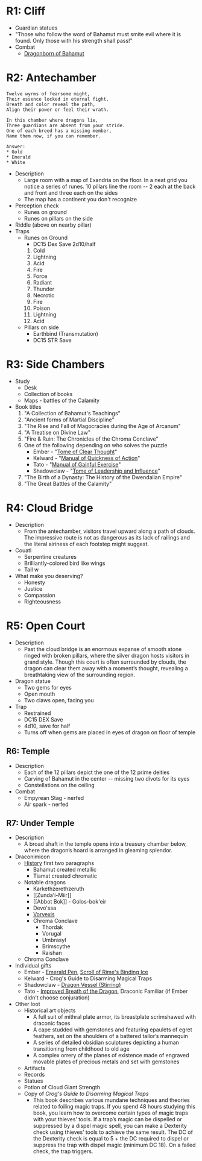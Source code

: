 # R1: Cliff

* Guardian statues
* "Those who follow the word of Bahamut must smite evil where it is found. Only those with his strength shall pass!"
* Combat
	* [Dragonborn of Bahamut](https://www.dndbeyond.com/monsters/2059728-dragonborn-of-bahamut)

# R2: Antechamber

```
Twelve wyrms of fearsome might,  
Their essence locked in eternal fight.  
Breath and color reveal the path,
Align their power or feel their wrath.
```

```
In this chamber where dragons lie,
Three guardians are absent from your stride.
One of each breed has a missing member,
Name them now, if you can remember.

Answer:
* Gold
* Emerald
* White
```

* Description
	* Large room with a map of Exandria on the floor. In a neat grid you notice a series of runes. 10 pillars line the room -- 2 each at the back and front and three each on the sides
	* The map has a continent you don't recognize
* Perception check
	* Runes on ground
	* Runes on pillars on the side
* Riddle (above on nearby pillar)
* Traps
	* Runes on Ground
		* DC15 Dex Save 2d10/half
		1. Cold
		2. Lightning
		3. Acid
		4. Fire
		5. Force
		6. Radiant
		7. Thunder
		8. Necrotic
		9. Fire
		10. Poison
		11. Lightning
		12. Acid
	* Pillars on side
		* Earthbind (Transmutation)
		* DC15 STR Save
	
# R3: Side Chambers

* Study 
	* Desk
	* Collection of books
	* Maps - battles of the Calamity
* Book titles
	1. "A Collection of Bahamut's Teachings"
	2. "Ancient forms of Martial Discipline"
	4. "The Rise and Fall of Magocracies during the Age of Arcanum"
	5. "A Treatise on Divine Law"
	6. "Fire & Ruin: The Chronicles of the Chroma Conclave"
	7. One of the following depending on who solves the puzzle
		* Ember - "[Tome of Clear Thought](https://www.dndbeyond.com/magic-items/4781-tome-of-clear-thought)"
		* Kelward - "[Manual of Quickness of Action](https://www.dndbeyond.com/magic-items/4677-manual-of-quickness-of-action)"
		* Tato - "[Manual of Gainful Exercise](https://www.dndbeyond.com/magic-items/4675-manual-of-gainful-exercise)"
		* Shadowclaw - "[Tome of Leadership and Influence](https://www.dndbeyond.com/magic-items/4782-tome-of-leadership-and-influence)"
	8. "The Birth of a Dynasty: The History of the Dwendalian Empire"
	9. "The Great Battles of the Calamity"


# R4: Cloud Bridge

* Description
	* From the antechamber, visitors travel upward along a path of clouds. The impressive route is not as dangerous as its lack of railings and the literal airiness of each footstep might suggest.
* Couatl
	* Serpentine creatures
	* Brilliantly-colored bird like wings
	* Tail w
* What make you deserving?
	* Honesty
	* Justice
	* Compassion
	* Righteousness

# R5: Open Court

* Description
	* Past the cloud bridge is an enormous expanse of smooth stone ringed with broken pillars, where the silver dragon hosts visitors in grand style. Though this court is often surrounded by clouds, the dragon can clear them away with a moment’s thought, revealing a breathtaking view of the surrounding region.
* Dragon statue
	* Two gems for eyes
	* Open mouth
	* Two claws open, facing you
* Trap
	* Restrained
	* DC15 DEX Save
	* 4d10, save for half
	* Turns off when gems are placed in eyes of dragon on floor of temple

## R6: Temple

* Description
	* Each of the 12 pillars depict the one of the 12 prime deities
	* Carving of Bahamut in the center -- missing two divots for its eyes
	* Constellations on the ceiling
* Combat
	* Empyrean Stag - nerfed
	* Air spark - nerfed

## R7: Under Temple

* Description
	* A broad shaft in the temple opens into a treasury chamber below, where the dragon’s hoard is arranged in gleaming splendor.
* Draconimicon
	* [History](https://criticalrole.fandom.com/wiki/Dragon) first two paragraphs
		* Bahamut created metallic
		* Tiamat created chromatic
	* Notable dragons
		* Karkethzerethzeruth
		* [[Zunda'i-Miir]]
		* [[Abbot Bok]] - Golos-bok'eir
		* Devo'ssa
		* [Vorvexis](https://www.dndbeyond.com/sources/egtw/wildemount-gazetteer-blightshore#NewHaxon)
		* Chroma Conclave
			* Thordak
			* Vorugal
			* Umbrasyl
			* Brimscythe
			* Raishan
	* Chroma Conclave
* Individual gifts
	* Ember - [Emerald Pen](https://www.dndbeyond.com/magic-items/4047218-emerald-pen), [Scroll of Rime's Binding Ice](https://www.dndbeyond.com/spells/rimes-binding-ice)
	* Kelward - Crog's Guide to Disarming Magical Traps
	* Shadowclaw - [Dragon Vessel (Stirring)](https://www.dndbeyond.com/magic-items/4047197-dragon-vessel-stirring)
	* Tato - [Improved Breath of the Dragon](https://www.dndbeyond.com/feats/1658027-improved-breath-of-the-dragon), Draconic Familiar (if Ember didn't choose conjuration)
* Other loot
	* Historical art objects
		* A full suit of mithral plate armor, its breastplate scrimshawed with draconic faces
		* A cape studded with gemstones and featuring epaulets of egret feathers, set on the shoulders of a battered tailor’s mannequin
		* A series of detailed obsidian sculptures depicting a human transitioning from childhood to old age
		* A complex orrery of the planes of existence made of engraved movable plates of precious metals and set with gemstones
	* Artifacts
	* Records
	* Statues
	* Potion of Cloud Giant Strength
	* Copy of *Crog's Guide to Disarming Magical Traps*
		* This book describes various mundane techniques and theories related to foiling magic traps. If you spend 48 hours studying this book, you learn how to overcome certain types of magic traps with your thieves’ tools. If a trap’s magic can be dispelled or suppressed by a dispel magic spell, you can make a Dexterity check using thieves’ tools to achieve the same result. The DC of the Dexterity check is equal to 5 + the DC required to dispel or suppress the trap with dispel magic (minimum DC 18). On a failed check, the trap triggers.